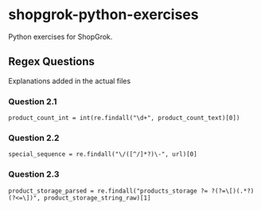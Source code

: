 # shopgrok-python-exercises

Python exercises for ShopGrok.

## Regex Questions

Explanations added in the actual files

### Question 2.1

`product_count_int = int(re.findall("\d+", product_count_text)[0])`

### Question 2.2

`special_sequence = re.findall("\/([^/]*?)\-", url)[0]`

### Question 2.3

`product_storage_parsed = re.findall("products_storage ?= ?(?=\[)(.*?)(?<=\])", product_storage_string_raw)[1]`

